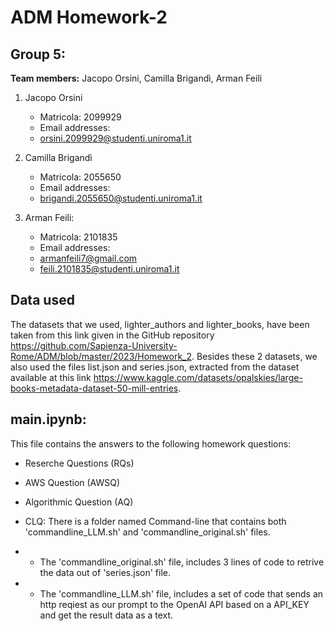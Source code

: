 # ADM Homework-2
## Group 5:
**Team members:** Jacopo Orsini, Camilla Brigandì, Arman Feili

1) Jacopo Orsini
   - Matricola: 2099929
   - Email addresses:
   - orsini.2099929@studenti.uniroma1.it

3) Camilla Brigandì
   - Matricola: 2055650
   - Email addresses:
   - brigandi.2055650@studenti.uniroma1.it

5) Arman Feili:
   - Matricola: 2101835
   - Email addresses:
   - armanfeili7@gmail.com
   - feili.2101835@studenti.uniroma1.it

## Data used
The datasets that we used, lighter_authors and lighter_books, have been taken from this link given in the GitHub repository https://github.com/Sapienza-University-Rome/ADM/blob/master/2023/Homework_2.
Besides these 2 datasets, we also used the files list.json and series.json, extracted from the dataset available at this link https://www.kaggle.com/datasets/opalskies/large-books-metadata-dataset-50-mill-entries.

## main.ipynb:
This file contains the answers to the following homework questions:
- Reserche Questions (RQs)
- AWS Question (AWSQ)
- Algorithmic Question (AQ)

- CLQ: There is a folder named Command-line that contains both 'commandline_LLM.sh' and 'commandline_original.sh' files.
- - The 'commandline_original.sh' file, includes 3 lines of code to retrive the data out of 'series.json' file.
- - The 'commandline_LLM.sh' file, includes a set of code that sends an http reqiest as our prompt to the OpenAI API based on a API_KEY and get the result data as a text.